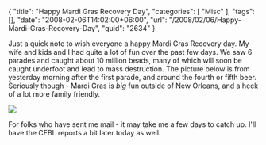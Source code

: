 {
	"title": "Happy Mardi Gras Recovery Day",
	"categories": [
		"Misc"
	],
	"tags": [],
	"date": "2008-02-06T14:02:00+06:00",
	"url": "/2008/02/06/Happy-Mardi-Gras-Recovery-Day",
	"guid": "2634"
}

Just a quick note to wish everyone a happy Mardi Gras Recovery day. My wife and kids and I had quite a lot of fun over the past few days. We saw 6 parades and caught about 10 million beads, many of which will soon be caught underfoot and lead to mass destruction. The picture below is from yesterday morning after the first parade, and around the fourth or fifth beer. Seriously though - Mardi Gras is <i>big</i> fun outside of New Orleans, and a heck of a lot more family friendly.

<img src="http://www.raymondcamden.com/images/mg2008.jpg">

For folks who have sent me mail - it may take me a few days to catch up. I'll have the CFBL reports a bit later today as well.